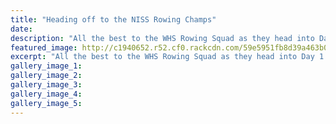 ```yaml
---
title: "Heading off to the NISS Rowing Champs"
date: 
description: "All the best to the WHS Rowing Squad as they head into Day 1 of the North Island Secondary School Champs at Lake Karapiro, Friday 10 March - Sunday 12 March."
featured_image: http://c1940652.r52.cf0.rackcdn.com/59e5951fb8d39a463b0003b6/group-of-students-going.jpg
excerpt: "All the best to the WHS Rowing Squad as they head into Day 1 of the North Island Secondary School Champs at Lake Karapiro, Friday 10 March - Sunday 12 March."
gallery_image_1: 
gallery_image_2: 
gallery_image_3: 
gallery_image_4: 
gallery_image_5: 
---
```

